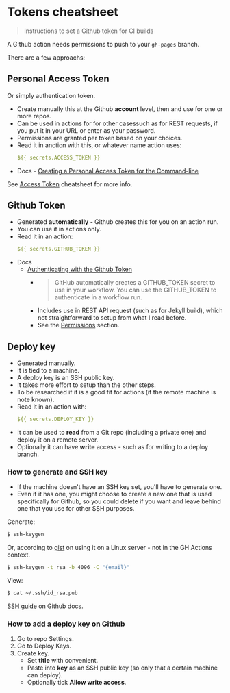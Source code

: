 # Tokens cheatsheet
> Instructions to set a Github token for CI builds

A Github action needs permissions to push to your `gh-pages` branch. 

There are a few approachs:


## Personal Access Token

Or simply authentication token.

- Create manually this at the Github **account** level, then and use for one or more repos. 
- Can be used in actions for for other casessuch as for REST requests, if you put it in your URL or enter as your password.
- Permissions are granted per token based on your choices.
- Read it in anction with this, or whatever name action uses:
     ```yaml
     ${{ secrets.ACCESS_TOKEN }}
     ```
- Docs - [Creating a Personal Access Token for the Command-line](https://help.github.com/en/github/authenticating-to-github/creating-a-personal-access-token-for-the-command-line)

See [Access Token](access_token.md) cheatsheet for more info.


## Github Token

- Generated **automatically** - Github creates this for you on an action run.
- You can use it in actions only.
- Read it in an action:
     ```yaml
     ${{ secrets.GITHUB_TOKEN }}
     ````
- Docs
    - [Authenticating with the Github Token](https://help.github.com/en/actions/configuring-and-managing-workflows/authenticating-with-the-github_token)
        - > GitHub automatically creates a GITHUB_TOKEN secret to use in your workflow. You can use the GITHUB_TOKEN to authenticate in a workflow run.
        - Includes use in REST API request (such as for Jekyll build), which not straightforward to setup from what I read before.
        - See the [Permissions](https://help.github.com/en/actions/configuring-and-managing-workflows/authenticating-with-the-github_token#permissions-for-the-github_token) section.


## Deploy key

- Generated manually.
- It is tied to a machine.
- A deploy key is an SSH public key.
- It takes more effort to setup than the other steps.
- To be researched if it is a good fit for actions (if the remote machine is note known).
- Read it in an action with:
    ```yaml
    ${{ secrets.DEPLOY_KEY }}
    ```
- It can be used to **read** from a Git repo (including a private one) and deploy it on a remote server.
- Optionally it can have **write** access - such as for writing to a deploy branch.


### How to generate and SSH key

- If the machine doesn't have an SSH key set, you'll have to generate one. 
- Even if it has one, you might choose to create a new one that is used specifically for Github, so you could delete if you want and leave behind one that you use for other SSH purposes.

Generate:

```sh
$ ssh-keygen
```

Or, according to [gist](https://gist.github.com/zhujunsan/a0becf82ade50ed06115) on using it on a Linux server - not in the GH Actions context.


```sh
$ ssh-keygen -t rsa -b 4096 -C "{email}"
```

View:

```sh
$ cat ~/.ssh/id_rsa.pub
```

[SSH guide](https://help.github.com/en/github/authenticating-to-github/connecting-to-github-with-ssh) on Github docs.


### How to add a deploy key on Github

1. Go to repo Settings.
1. Go to Deploy Keys.
1. Create key.
    - Set **title** with convenient.
    - Paste into **key** as an SSH public key (so only that a certain machine can deploy).
    - Optionally tick **Allow write access**.
    
